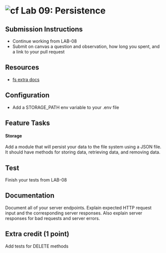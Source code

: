 ![cf](https://i.imgur.com/7v5ASc8.png) Lab 09: Persistence
======

## Submission Instructions
* Continue working from LAB-08
* Submit on canvas a question and observation, how long you spent, and a link to your pull request

## Resources
* [fs extra docs](https://github.com/jprichardson/node-fs-extra)

## Configuration 
* Add a STORAGE_PATH env variable to your .env file

## Feature Tasks  
#### Storage 
Add a module that will persist your data to the file system using a JSON file. It should have methods for storing data, retrieving data, and removing data.

## Test
Finish your tests from LAB-08

## Documentation
Document all of your server endpoints. Explain expected HTTP request input and the corresponding server responses. Also explain server responses for bad requests and server errors.

## Extra credit (1 point)

Add tests for DELETE methods
